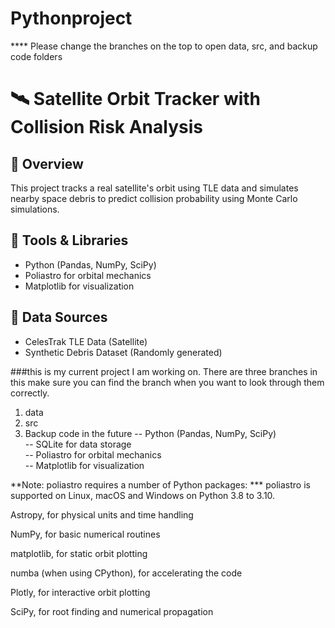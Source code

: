 # Pythonproject
**** Please change the branches on the top to open data, src, and backup code folders

# 🛰 Satellite Orbit Tracker with Collision Risk Analysis  

## 🌟 Overview
This project tracks a real satellite's orbit using TLE data and simulates nearby space debris to predict collision probability using Monte Carlo simulations.

## 🔧 Tools & Libraries  
- Python (Pandas, NumPy, SciPy)  
- Poliastro for orbital mechanics  
- Matplotlib for visualization  

## 📁 Data Sources  
- CelesTrak TLE Data (Satellite)
- Synthetic Debris Dataset (Randomly generated)

###this is my current project I am working on. There are three branches in this make sure you can find the branch when you want to look through them correctly.

1. data
2. src
3. Backup code in the future
   -- Python (Pandas, NumPy, SciPy)  
   -- SQLite for data storage  
   -- Poliastro for orbital mechanics  
   -- Matplotlib for visualization 


**Note: poliastro requires a number of Python packages:
*** poliastro is supported on Linux, macOS and Windows on Python 3.8 to 3.10.

Astropy, for physical units and time handling

NumPy, for basic numerical routines

matplotlib, for static orbit plotting

numba (when using CPython), for accelerating the code

Plotly, for interactive orbit plotting

SciPy, for root finding and numerical propagation

